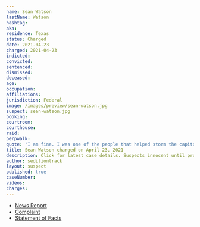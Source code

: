```yaml
---
name: Sean Watson
lastName: Watson
hashtag:
aka:
residence: Texas
status: Charged
date: 2021-04-23
charged: 2021-04-23
indicted:
convicted:
sentenced:
dismissed:
deceased:
age:
occupation:
affiliations:
jurisdiction: Federal
image: /images/preview/sean-watson.jpg
suspect: sean-watson.jpg
booking:
courtroom:
courthouse:
raid:
perpwalk:
quote: 'I am fine. I was one of the people that helped storm the capitol building and smash out the windows. We made history today. Proudest day of my life!'
title: Sean Watson charged on April 23, 2021
description: Click for latest case details. Suspects innocent until proven guilty.
author: seditiontrack
layout: suspect
published: true
caseNumber:
videos:
charges:
---
```

- [News Report](https://www.kwtx.com/2021/04/30/alpine-man-involved-in-january-capitol-riots-now-facing-charges/)
- [Complaint](https://www.justice.gov/usao-dc/case-multi-defendant/file/1390656/download)
- [Statement of Facts](https://www.justice.gov/usao-dc/case-multi-defendant/file/1390661/download)
